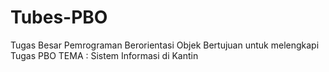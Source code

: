 # Tubes-PBO
Tugas Besar Pemrograman Berorientasi Objek
Bertujuan untuk melengkapi Tugas PBO
TEMA : Sistem Informasi di Kantin
